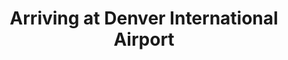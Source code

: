 ---
title: "Arriving at Denver International Airport"
picture: "/assets/camera-roll/2016/05/2016-05-03-arriving-at-denver-international-airport/20160503_203942873_iOS.jpg"
thumbnail: "/assets/camera-roll/2016/05/2016-05-03-arriving-at-denver-international-airport/20160503_203942873_iOS-thumbnail.jpg"
tags:
  - Airport
  - Denver
  - Photograph
---